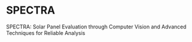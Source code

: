 # SPECTRA
SPECTRA: Solar Panel Evaluation through Computer Vision and Advanced Techniques for Reliable Analysis
